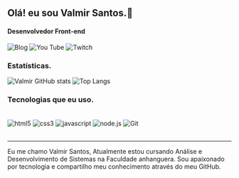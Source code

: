 ## Olá! eu sou  Valmir Santos.👋
#### Desenvolvedor Front-end

![Blog](https://img.shields.io/badge/dev.to-0A0A0A?style=for-the-badge&logo=devdotto&logoColor=white)
![You Tube](https://img.shields.io/badge/YouTube-FF0000?style=for-the-badge&logo=youtube&logoColor=white)
![Twitch](https://img.shields.io/badge/Twitch-9146FF?style=for-the-badge&logo=twitch&logoColor=white)
### Estatísticas.

![Valmir GitHub stats](https://github-readme-stats.vercel.app/api?username=Valmirsantoshub&show_icons=true&theme=radical&include_all_commits=true&locale=pt-br)
![Top Langs](https://github-readme-stats.vercel.app/api/top-langs/?username=Valmirsantoshub&theme=radical&layout=compact)


### Tecnologias que eu uso.

<div style="display: inline_block"><br/>
<img align="center" alt="html5" src="https://img.shields.io/badge/HTML5-E34F26?style=for-the-badge&logo=html5&logoColor=white" />
<img align="center" alt="css3" src="https://img.shields.io/badge/CSS3-1572B6?style=for-the-badge&logo=css3&logoColor=white" />
<img align="center" alt="javascript" src="https://img.shields.io/badge/JavaScript-323330?style=for-the-badge&logo=javascript&logoColor=F7DF1E" />
<img align="center" alt="node.js" src="https://img.shields.io/badge/Node.js-43853D?style=for-the-badge&logo=node.js&logoColor=white" />
<img align="center" alt="Git" src="https://img.shields.io/badge/Git-F05032.svg?style=for-the-badge&logo=Git&logoColor=white" />

           
          
</div><br>

---
Eu me chamo Valmir Santos, Atualmente estou cursando Análise e Desenvolvimento de Sistemas na Faculdade anhanguera. Sou apaixonado por tecnologia e compartilho meu conhecimento através do meu GitHub.<br>

